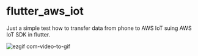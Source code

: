 # flutter_aws_iot
Just a simple test how to transfer data from phone to AWS IoT suing AWS IoT SDK in flutter. 

![ezgif com-video-to-gif](https://user-images.githubusercontent.com/20411077/127966528-e095f3ff-4cf7-4930-852d-d222f618e950.gif)
